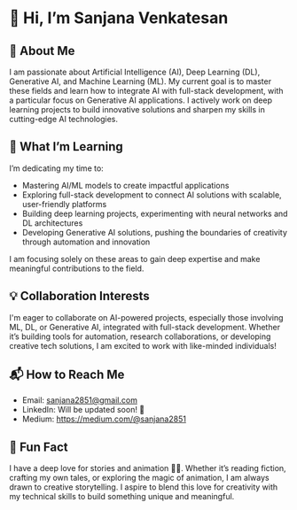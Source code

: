 # 👋 Hi, I’m Sanjana Venkatesan

## 🚀 About Me

I am passionate about Artificial Intelligence (AI), Deep Learning (DL), Generative AI, and Machine Learning (ML). My current goal is to master these fields and learn how to integrate AI with full-stack development, with a particular focus on Generative AI applications. I actively work on deep learning projects to build innovative solutions and sharpen my skills in cutting-edge AI technologies.

## 🌱 What I’m Learning

I’m dedicating my time to:

- Mastering AI/ML models to create impactful applications
- Exploring full-stack development to connect AI solutions with scalable, user-friendly platforms
- Building deep learning projects, experimenting with neural networks and DL architectures
- Developing Generative AI solutions, pushing the boundaries of creativity through automation and innovation

I am focusing solely on these areas to gain deep expertise and make meaningful contributions to the field.

## 💡 Collaboration Interests

I'm eager to collaborate on AI-powered projects, especially those involving ML, DL, or Generative AI, integrated with full-stack development. Whether it’s building tools for automation, research collaborations, or developing creative tech solutions, I am excited to work with like-minded individuals!

## 📬 How to Reach Me

- Email: sanjana2851@gmail.com
- LinkedIn: Will be updated soon! 🚧
- Medium: https://medium.com/@sanjana2851

## 🎨 Fun Fact

I have a deep love for stories and animation 🎥📖. Whether it’s reading fiction, crafting my own tales, or exploring the magic of animation, I am always drawn to creative storytelling. I aspire to blend this love for creativity with my technical skills to build something unique and meaningful.
